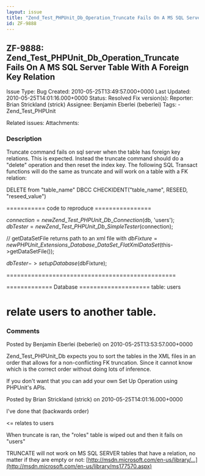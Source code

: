 ```yaml
---
layout: issue
title: "Zend_Test_PHPUnit_Db_Operation_Truncate Fails On A MS SQL Server Table With A Foreign Key Relation"
id: ZF-9888
---
```


ZF-9888: Zend\_Test\_PHPUnit\_Db\_Operation\_Truncate Fails On A MS SQL Server Table With A Foreign Key Relation 
-----------------------------------------------------------------------------------------------------------------

 Issue Type: Bug Created: 2010-05-25T13:49:57.000+0000 Last Updated: 2010-05-25T14:01:16.000+0000 Status: Resolved Fix version(s): 
 Reporter:  Brian Strickland (strick)  Assignee:  Benjamin Eberlei (beberlei)  Tags: - Zend\_Test\_PHPUnit
 
 Related issues: 
 Attachments: 
### Description

Truncate command fails on sql server when the table has foreign key relations. This is expected. Instead the truncate command should do a "delete" operation and then reset the index key. The following SQL Transact functions will do the same as truncate and will work on a table with a FK relation:

DELETE from "table\_name" DBCC CHECKIDENT("table\_name", RESEED, "reseed\_value")

=========== code to reproduce ================

$connection = new Zend\_Test\_PHPUnit\_Db\_Connection($db, 'users'); $dbTester = new Zend\_Test\_PHPUnit\_Db\_SimpleTester($connection);

// getDataSetFile returns path to an xml file with $dbFixture = new PHPUnit\_Extensions\_Database\_DataSet\_FlatXmlDataSet($this->getDataSetFile());

$dbTester->setupDatabase($dbFixture);

================================================

============= Database ==================== table: users

relate users to another table.
==============================

 

 

### Comments

Posted by Benjamin Eberlei (beberlei) on 2010-05-25T13:53:57.000+0000

Zend\_Test\_PHPUnit\_Db expects you to sort the tables in the XML files in an order that allows for a non-conflicting FK truncation. Since it cannot know which is the correct order without doing lots of inference.

If you don't want that you can add your own Set Up Operation using PHPUnit's APIs.

 

 

Posted by Brian Strickland (strick) on 2010-05-25T14:01:16.000+0000

I've done that (backwards order)

 <= relates to users

When truncate is ran, the "roles" table is wiped out and then it fails on "users"

TRUNCATE will not work on MS SQL SERVER tables that have a relation, no matter if they are empty or not: [http://msdn.microsoft.com/en-us/library/…](http://msdn.microsoft.com/en-us/library/ms177570.aspx)

 

 